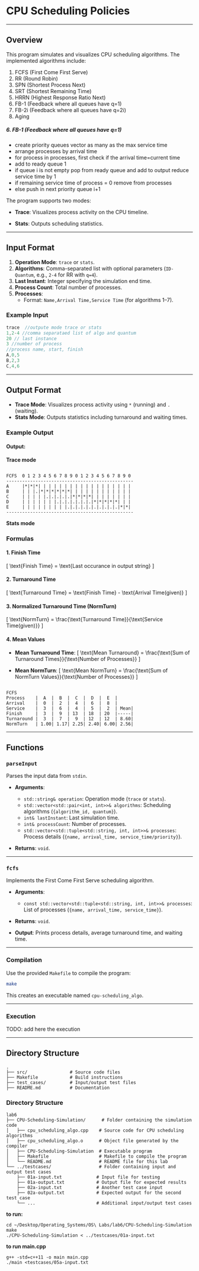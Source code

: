 # CPU Scheduling Policies 
---

## Overview

This program simulates and visualizes CPU scheduling algorithms. The implemented algorithms include:

1. FCFS (First Come First Serve) 
2. RR (Round Robin)
3. SPN (Shortest Process Next)
4. SRT (Shortest Remaining Time)
5. HRRN (Highest Response Ratio Next)
6. FB-1 (Feedback where all queues have q=1)
7. FB-2i (Feedback where all queues have q=2i)
8. Aging




##### 6. FB-1 (Feedback where all queues have q=1)
- create priority queues vector as many as the max service time
- arrange processes by arrival time 
- for process in processes, first check if the arrival time=current time
- add to ready queue 1
- if queue i is not empty pop from ready queue and add to output reduce service time by 1
- if remaining service time of process = 0 remove from processes
- else push in next priority queue i+1




The program supports two modes:
- **Trace**: Visualizes process activity on the CPU timeline.



- **Stats**: Outputs scheduling statistics.
---

## Input Format

1. **Operation Mode**: `trace` or `stats`.
2. **Algorithms**: Comma-separated list with optional parameters (`ID-Quantum`, e.g., `2-4` for RR with `q=4`).
3. **Last Instant**: Integer specifying the simulation end time.
4. **Process Count**: Total number of processes.
5. **Processes**:
   - Format: `Name,Arrival Time,Service Time` (for algorithms 1–7).

### Example Input

```c
trace  //outpute mode trace or stats
1,2-4 //comma separataed list of algo and quantum
20 // last instance
3 //number of process
//process name, start, finish
A,0,5
B,2,3
C,4,6
```
---

## Output Format

- **Trace Mode**: Visualizes process activity using `*` (running) and `.` (waiting).
- **Stats Mode**: Outputs statistics including turnaround and waiting times.

### Example Output

#### Output:
**Trace mode**
```plaintext

FCFS  0 1 2 3 4 5 6 7 8 9 0 1 2 3 4 5 6 7 8 9 0 
------------------------------------------------
A     |*|*|*| | | | | | | | | | | | | | | | | | 
B     | | |.|*|*|*|*|*|*| | | | | | | | | | | | 
C     | | | | |.|.|.|.|.|*|*|*|*| | | | | | | | 
D     | | | | | | |.|.|.|.|.|.|.|*|*|*|*|*| | | 
E     | | | | | | | | |.|.|.|.|.|.|.|.|.|.|*|*| 
------------------------------------------------
```
**Stats mode**

### Formulas

#### 1. **Finish Time**
\[
\text{Finish Time} = \text{Last occurance in output string} 
\]

#### 2. **Turnaround Time**
\[
\text{Turnaround Time} = \text{Finish Time} - \text{Arrival Time(given)}
\]

#### 3. **Normalized Turnaround Time (NormTurn)**
\[
\text{NormTurn} = \frac{\text{Turnaround Time}}{\text{Service Time(given)}}
\]

#### 4. **Mean Values**

- **Mean Turnaround Time**:
\[
\text{Mean Turnaround} = \frac{\text{Sum of Turnaround Times}}{\text{Number of Processes}}
\]

- **Mean NormTurn**:
\[
\text{Mean NormTurn} = \frac{\text{Sum of NormTurn Values}}{\text{Number of Processes}}
\]
```plaintext

FCFS
Process    |  A  |  B  |  C  |  D  |  E  |
Arrival    |  0  |  2  |  4  |  6  |  8  |
Service    |  3  |  6  |  4  |  5  |  2  | Mean|
Finish     |  3  |  9  | 13  | 18  | 20  |-----|
Turnaround |  3  |  7  |  9  | 12  | 12  | 8.60|
NormTurn   | 1.00| 1.17| 2.25| 2.40| 6.00| 2.56|
```


---

## Functions

### `parseInput`

Parses the input data from `stdin`.

- **Arguments**:
  - `std::string& operation`: Operation mode (`trace` or `stats`).
  - `std::vector<std::pair<int, int>>& algorithms`: Scheduling algorithms (`{algorithm_id, quantum}`).
  - `int& lastInstant`: Last simulation time.
  - `int& processCount`: Number of processes.
  - `std::vector<std::tuple<std::string, int, int>>& processes`: Process details (`{name, arrival_time, service_time/priority}`).

- **Returns**: `void`.

---

### `fcfs`

Implements the First Come First Serve scheduling algorithm.

- **Arguments**:
  - `const std::vector<std::tuple<std::string, int, int>>& processes`: List of processes (`{name, arrival_time, service_time}`).

- **Returns**: `void`.
- **Output**: Prints process details, average turnaround time, and waiting time.

---
### Compilation

Use the provided `Makefile` to compile the program:

```bash
make
```

This creates an executable named `cpu-scheduling_algo`.

---

### Execution

TODO: add here the execution

---

## Directory Structure

```plaintext
.
├── src/                # Source code files
├── Makefile            # Build instructions
├── test_cases/         # Input/output test files
├── README.md           # Documentation
```







### Directory Structure
```
lab6
├── CPU-Scheduling-Simulation/      # Folder containing the simulation code
│   ├── cpu_scheduling_algo.cpp    # Source code for CPU scheduling algorithms
│   ├── cpu_scheduling_algo.o      # Object file generated by the compiler
│   ├── CPU-Scheduling-Simulation  # Executable program
│   ├── Makefile                   # Makefile to compile the program
│   └── README.md                  # README file for this lab
└── ../testcases/                  # Folder containing input and output test cases
    ├── 01a-input.txt             # Input file for testing
    ├── 01a-output.txt            # Output file for expected results
    ├── 02a-input.txt             # Another test case input
    ├── 02a-output.txt            # Expected output for the second test case
    └── ...                       # Additional input/output test cases
```


**to run:**
```
cd ~/Desktop/Operating_Systems/OS\ Labs/lab6/CPU-Scheduling-Simulation
make
./CPU-Scheduling-Simulation < ../testcases/01a-input.txt
```

**to run main.cpp**
```plaintext
g++ -std=c++11 -o main main.cpp
./main <testcases/05a-input.txt 

```